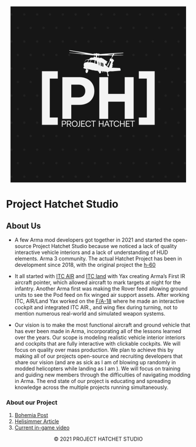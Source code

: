 
<p align="center">
  <img width="480" height="480" src="https://raw.githubusercontent.com/Project-Hatchet/developers_hub/main/media/logos/ProjectHatchetBlk.jpg" >
</p>

# **Project Hatchet Studio**

## **About Us**

- A few Arma mod developers got together in 2021 and started the open-source Project Hatchet Studio because we noticed a lack of quality interactive vehicle interiors and a lack of understanding of HUD elements. Arma 3 community. The actual Hatchet Project has been in development since 2018, with the original project the [h-60]( https://forums.bohemia.net/forums/topic/223859-h-60-interactive-blackhawk-pack-public-beta-03-released-development-restarted-join-our-discord/)

- It all started with [ITC AIR]( https://steamcommunity.com/workshop/filedetails/?id=1321663083) and [ITC land]( https://steamcommunity.com/workshop/filedetails/?id=1388192893) with Yax creating Arma’s First IR aircraft pointer, which allowed aircraft to mark targets at night for the infantry. Another Arma first was making the Rover feed allowing ground units to see the Pod feed on fix winged air support assets. After working ITC, AIR/Land  Yax worked on the [F/A-18]( https://steamcommunity.com/sharedfiles/filedetails/?id=743099837) where he made an interactive cockpit and integrated ITC AIR., and wing flex during turning, not to mention numerous real-world and simulated weapon systems.   

- Our vision is to make the most functional aircraft and ground vehicle that has ever been made in Arma, incorporating all of the lessons learned over the years. Our scope is modeling realistic vehicle interior interiors and cockpits that are fully interactive with clickable cockpits. We will focus on quality over mass production. We plan to achieve this by making all of our projects open-source and recruiting developers that share our vision (and are as sick as I am of blowing up randomly in modded helicopters while landing as I am ). We will focus on training and guiding new members through the difficulties of navigating modding in Arma. The end state of our project is educating and spreading knowledge across the multiple projects running simultaneously.
  
  

### About our Project
1. [Bohemia Post](https://forums.bohemia.net/forums/topic/223859-h-60-interactive-blackhawk-pack-hh-60-pave-hawk-rescue-hoist/)
2. [Helisimmer Article](https://www.helisimmer.com/news/arma-iii-uh-60m-interactive-blackhawk)
3. [Current in-game video](https://www.youtube.com/watch?v=O5s4fXX1zZ0&feature=emb_lo)

























<!-- This is the code you need to align images to the left:

<img align="left" width="100" height="100" src="http://www.fillmurray.com/100/100">

This is the code you need to align images to the right:

<img align="right" width="100" height="100" src="http://www.fillmurray.com/100/100">

This is the code you need to align images to the right:

<p align="center">
  <img width="460" height="300" src="http://www.fillmurray.com/460/300">
</p>

 -->

<div class="footer" align="center">
    &copy; 2021 PROJECT HATCHET STUDIO
</div>

